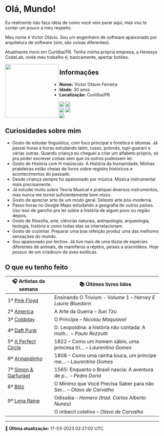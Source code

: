 # Olá, Mundo!

Eu realmente não faço ideia de como você veio parar aqui, mas vou te contar um pouco a meu respeito.

Meu nome é Victor Otávio. Sou um engenheiro de software apaixonado por arquitetura de software (sim, são coisas diferentes).

Atualmente moro em Curitiba/PR. Tenho minha própria empresa, a Henesys CodeLab, onde meu trabalho é, basicamente, apertar botões.

<img align="left" src="https://github.com/vctrtvfrrr/vctrtvfrrr/raw/master/octocat.png" alt="" width="175" />

## Informações

- **Nome:** Victor Otávio Ferreira
- **Idade:** 30 anos
- **Localização:** Curitiba/PR

[![](https://img.shields.io/badge/LinkedIn-victorotavio-blue)](https://www.linkedin.com/in/victorotavio/) [![](https://img.shields.io/badge/Twitter-@vctrtvfrrr-blue)](https://twitter.com/vctrtvfrrr)  
[![](https://img.shields.io/badge/GitHub-vctrtvfrrr-24292e)](https://github.com/vctrtvfrrr) [![](https://img.shields.io/badge/GitLab-vctrtvfrrr-ec5d16)](https://gitlab.com/vctrtvfrrr)  
[![](https://img.shields.io/badge/Email-victor@otavioferreira.com.br-red)](mailto:victor@otavioferreira.com.br)  

## Curiosidades sobre mim

-   Gosto de estudar linguística, com foco principal e fonética e idiomas. Já passei horas e horas estudando latim, russo, polonês, tupi-guarani e várias outras. Quando criança eu cheguei a criar um alfabeto próprio, só pra poder escrever coisas sem que os outros pudessem ler.
-   Gosto de História com H maiúsculo. A História da humanidade. Minhas prateleiras estão cheias de livros sobre registro históricos e acontecimentos do passado.
-   Desde criança sempre fui apaixonado por música. Música instrumental mais precisamente.
-   Já estudei muito sobre Teoria Musical e pratiquei diversos instrumentos, mas nunca me tornei suficientemente bom nisso.
-   Gosto de apreciar arte de um modo geral. Detesto arte pós-moderna.
-   Passo horas no Google Maps estudando a geografia de outros países. Uso isso de gancho pra ler sobre a história de algum povo ou região depois.
-   Gosto de filosofia, arte, ciências naturais, antropologia, arqueologia, teologia, história e como todas elas se interrelacionam.
-   Gosto de cozinhar. Preparar uma boa refeição produz uma das melhores sensações do mundo.
-   Sou apaixonado por bichos. Já tive mais de uma dúzia de espécies diferentes de animais, de mamiferos a répteis, peixes a aracnídeos. Hoje possuo de um criadouro de aves exóticas.


## O que eu tenho feito

|                        🎧 Artistas da semana                        |                      📚 Últimos livros lidos                      |
|---------------------------------------------------------------------|-------------------------------------------------------------------|
| 1º [Pink Floyd](https://www.last.fm/music/Pink+Floyd)               | Ensinando O Trivium - Volume 1	–	_Harvey E Laurie Bluedorn_         |
| 2º [America](https://www.last.fm/music/America)                     | A Arte da Guerra	–	_Sun Tzu_                                        |
| 3º [Coldplay](https://www.last.fm/music/Coldplay)                   | O Príncipe	–	_Nicolau Maquiavel_                                    |
| 4º [Daft Punk](https://www.last.fm/music/Daft+Punk)                 | D. Leopoldina: a história não contada: A mulh…	–	_Paulo Rezzutti_   |
| 5º [A Perfect Circle](https://www.last.fm/music/A+Perfect+Circle)   | 1822 – Como um homem sábio, uma princesa tri…	–	_Laurentino Gomes_  |
| 6º [Armandinho](https://www.last.fm/music/Armandinho)               | 1808 – Como uma rainha louca, um príncipe me…	–	_Laurentino Gomes_  |
| 7º [Simon & Garfunkel](https://www.last.fm/music/Simon+&+Garfunkel) | 1565: Enquanto o Brasil nascia: A aventura de p…	–	_Pedro Doria_    |
| 8º [Blitz](https://www.last.fm/music/Blitz)                         | O Mínimo que Você Precisa Saber para não Ser…	–	_Olavo de Carvalho_ |
| 9º [Lena Raine](https://www.last.fm/music/Lena+Raine)               | Odisséia	–	_Homero (trad. Carlos Alberto Nunes)_                    |
|                                                                     | O imbecil coletivo	–	_Olavo de Carvalho_                            |


---

🚀 **Última atualização:** 17-03-2023 02:27:02 UTC